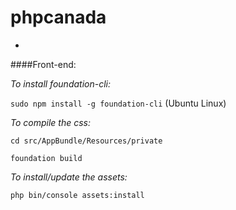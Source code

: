 # phpcanada

-

####Front-end:

*To install foundation-cli:*

`sudo npm install -g foundation-cli` (Ubuntu Linux)

*To compile the css:*

`cd src/AppBundle/Resources/private`

`foundation build`

*To install/update the assets:*

`php bin/console assets:install`

